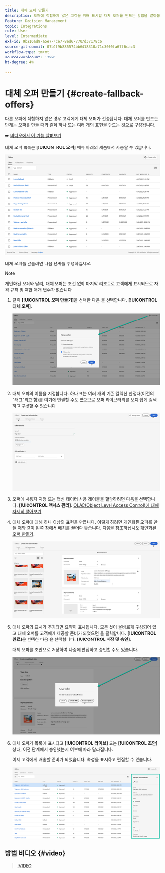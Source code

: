 ```yaml
---
title: 대체 오퍼 만들기
description: 오퍼에 적합하지 않은 고객을 위해 표시할 대체 오퍼를 만드는 방법을 알아봅니다
Feature: Decision Management
topic: Integrations
role: User
level: Intermediate
exl-id: 9ba16ad9-a5e7-4ce7-8ed6-7707d37178c6
source-git-commit: 07b1f9b885574bb6418310a71c3060fa67f6cac3
workflow-type: tm+mt
source-wordcount: '299'
ht-degree: 4%

---
```


# 대체 오퍼 만들기 {#create-fallback-offers}

다른 오퍼에 적합하지 않은 경우 고객에게 대체 오퍼가 전송됩니다. 대체 오퍼를 만드는 단계는 오퍼를 만들 때와 같이 하나 또는 여러 개의 표현을 만드는 것으로 구성됩니다.

➡️ [비디오에서 이 기능 살펴보기](#video)

대체 오퍼 목록은 **[!UICONTROL 오퍼]** 메뉴 아래의 제품에서 사용할 수 있습니다.

![](../assets/offers_list.png)

대체 오퍼를 만들려면 다음 단계를 수행하십시오.

>[!NOTE]
>
>개인화된 오퍼와 달리, 대체 오퍼는 조건 없이 마지막 리조트로 고객에게 표시되므로 자격 규칙 및 제한 매개 변수가 없습니다.

1. 클릭 **[!UICONTROL 오퍼 만들기]**&#x200B;을 선택한 다음 을 선택합니다. **[!UICONTROL 대체 오퍼]**.

   ![](../assets/create_fallback.png)

1. 대체 오퍼의 이름을 지정합니다. 하나 또는 여러 개의 기존 컬렉션 한정자(이전의 &quot;태그&quot;라고 함)를 여기에 연결할 수도 있으므로 오퍼 라이브러리를 보다 쉽게 검색하고 구성할 수 있습니다.

   ![](../assets/fallback_details.png)

1. 오퍼에 사용자 지정 또는 핵심 데이터 사용 레이블을 할당하려면 다음을 선택합니다. **[!UICONTROL 액세스 관리]**. [OLAC(Object Level Access Control)에 대해 자세히 알아보기](../../administration/object-based-access.md)

1. 대체 오퍼에 대해 하나 이상의 표현을 만듭니다. 이렇게 하려면 개인화된 오퍼를 만들 때와 같이 왼쪽 창에서 배치를 끌어다 놓습니다. 다음을 참조하십시오 [개인화된 오퍼 만들기](../offer-library/creating-personalized-offers.md).

   ![](../assets/fallback_content.png)

1. 대체 오퍼의 표시가 추가되면 요약이 표시됩니다. 모든 것이 올바르게 구성되어 있고 대체 오퍼를 고객에게 제공할 준비가 되었으면 을 클릭합니다. **[!UICONTROL 완료]**&#x200B;을 선택한 다음 을 선택합니다. **[!UICONTROL 저장 및 승인]**.

   대체 오퍼를 초안으로 저장하여 나중에 편집하고 승인할 수도 있습니다.

   ![](../assets/fallback_review.png)

1. 대체 오퍼가 목록에 표시되고 **[!UICONTROL 라이브]** 또는 **[!UICONTROL 초안]** 상태, 이전 단계에서 승인했는지 여부에 따라 달라집니다.

   이제 고객에게 배송할 준비가 되었습니다. 속성을 표시하고 편집할 수 있습니다. <!-- no suppression? -->

   ![](../assets/fallback_created.png)

## 방법 비디오 {#video}

>[!VIDEO](https://video.tv.adobe.com/v/329383?quality=12)

